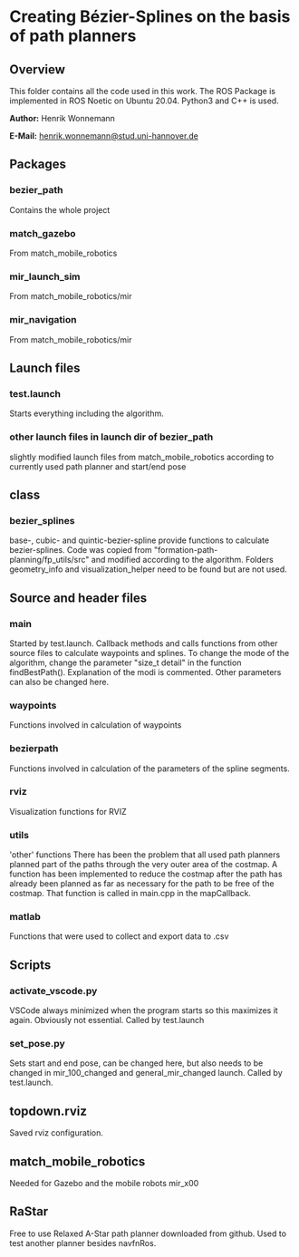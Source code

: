 # Creating Bézier-Splines on the basis of path planners
## Overview
This folder contains all the code used in this work. The ROS Package is implemented in ROS Noetic on Ubuntu 20.04. Python3 and C++ is used. 

**Author:** Henrik Wonnemann

**E-Mail:** henrik.wonnemann@stud.uni-hannover.de

## Packages
### bezier_path 
Contains the whole project

### match_gazebo
From match_mobile_robotics

### mir_launch_sim
From match_mobile_robotics/mir

### mir_navigation
From match_mobile_robotics/mir

## Launch files
### test.launch
Starts everything including the algorithm.

### other launch files in launch dir of bezier_path
slightly modified launch files from match_mobile_robotics according to currently used path planner and start/end pose

## class
### bezier_splines
base-, cubic- and quintic-bezier-spline provide functions to calculate bezier-splines. 
Code was copied from "formation-path-planning/fp_utils/src" and modified according to the algorithm. Folders geometry_info and visualization_helper need to be found but are not used.

## Source and header files
### main
Started by test.launch. Callback methods and calls functions from other source files to calculate waypoints and splines.
To change the mode of the algorithm, change the parameter "size_t detail" in the function findBestPath(). Explanation of the modi is commented. Other parameters can also be changed here.

### waypoints
Functions involved in calculation of waypoints

### bezierpath
Functions involved in calculation of the parameters of the spline segments.

### rviz
Visualization functions for RVIZ

### utils
'other' functions
There has been the problem that all used path planners planned part of the paths through the very outer area of the costmap.
A function has been implemented to reduce the costmap after the path has already been planned as far as necessary for the path to be free of the costmap. That function is called in main.cpp in the mapCallback.

### matlab
Functions that were used to collect and export data to .csv

## Scripts
### activate_vscode.py 
VSCode always minimized when the program starts so this maximizes it again. Obviously not essential. Called by test.launch

### set_pose.py
Sets start and end pose, can be changed here, but also needs to be changed in mir_100_changed and general_mir_changed launch. Called by test.launch.

## topdown.rviz
Saved rviz configuration.

## match_mobile_robotics
Needed for Gazebo and the mobile robots mir_x00

## RaStar
Free to use Relaxed A-Star path planner downloaded from github. Used to test another planner besides navfnRos.